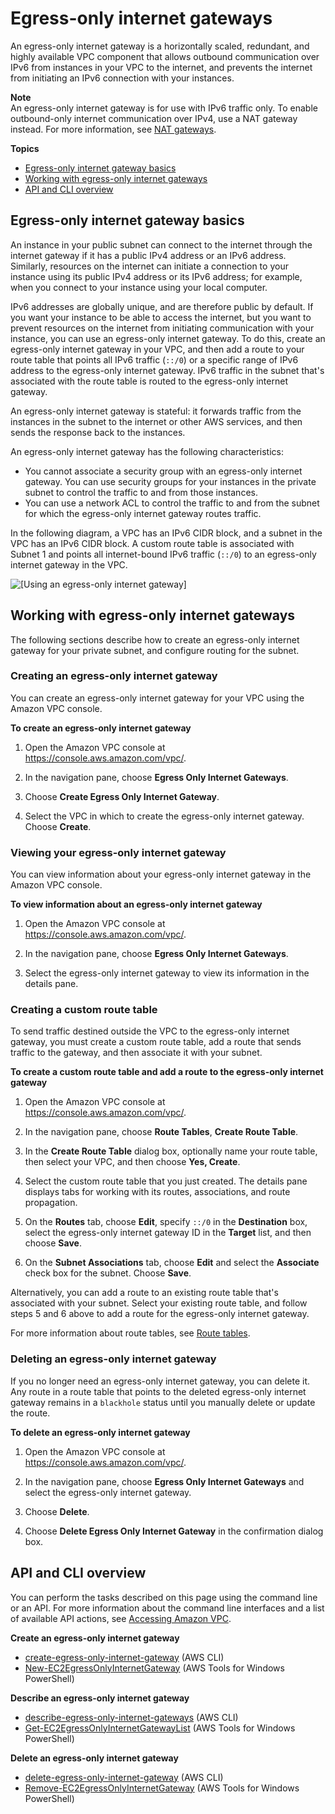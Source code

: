 # Egress\-only internet gateways<a name="egress-only-internet-gateway"></a>

An egress\-only internet gateway is a horizontally scaled, redundant, and highly available VPC component that allows outbound communication over IPv6 from instances in your VPC to the internet, and prevents the internet from initiating an IPv6 connection with your instances\.

**Note**  
An egress\-only internet gateway is for use with IPv6 traffic only\. To enable outbound\-only internet communication over IPv4, use a NAT gateway instead\. For more information, see [NAT gateways](vpc-nat-gateway.md)\.

**Topics**
+ [Egress\-only internet gateway basics](#egress-only-internet-gateway-basics)
+ [Working with egress\-only internet gateways](#egress-only-internet-gateway-working-with)
+ [API and CLI overview](#egress-only-internet-gateway-api-cli)

## Egress\-only internet gateway basics<a name="egress-only-internet-gateway-basics"></a>

An instance in your public subnet can connect to the internet through the internet gateway if it has a public IPv4 address or an IPv6 address\. Similarly, resources on the internet can initiate a connection to your instance using its public IPv4 address or its IPv6 address; for example, when you connect to your instance using your local computer\.

IPv6 addresses are globally unique, and are therefore public by default\. If you want your instance to be able to access the internet, but you want to prevent resources on the internet from initiating communication with your instance, you can use an egress\-only internet gateway\. To do this, create an egress\-only internet gateway in your VPC, and then add a route to your route table that points all IPv6 traffic \(`::/0`\) or a specific range of IPv6 address to the egress\-only internet gateway\. IPv6 traffic in the subnet that's associated with the route table is routed to the egress\-only internet gateway\.

An egress\-only internet gateway is stateful: it forwards traffic from the instances in the subnet to the internet or other AWS services, and then sends the response back to the instances\.

An egress\-only internet gateway has the following characteristics:
+ You cannot associate a security group with an egress\-only internet gateway\. You can use security groups for your instances in the private subnet to control the traffic to and from those instances\.
+ You can use a network ACL to control the traffic to and from the subnet for which the egress\-only internet gateway routes traffic\. 

In the following diagram, a VPC has an IPv6 CIDR block, and a subnet in the VPC has an IPv6 CIDR block\. A custom route table is associated with Subnet 1 and points all internet\-bound IPv6 traffic \(`::/0`\) to an egress\-only internet gateway in the VPC\.

![\[Using an egress-only internet gateway\]](http://docs.aws.amazon.com/vpc/latest/userguide/images/egress-only-igw-diagram.png)

## Working with egress\-only internet gateways<a name="egress-only-internet-gateway-working-with"></a>

The following sections describe how to create an egress\-only internet gateway for your private subnet, and configure routing for the subnet\. 

### Creating an egress\-only internet gateway<a name="egress-only-internet-gateway-create"></a>

You can create an egress\-only internet gateway for your VPC using the Amazon VPC console\.

**To create an egress\-only internet gateway**

1. Open the Amazon VPC console at [https://console\.aws\.amazon\.com/vpc/](https://console.aws.amazon.com/vpc/)\.

1. In the navigation pane, choose **Egress Only Internet Gateways**\.

1. Choose **Create Egress Only Internet Gateway**\.

1. Select the VPC in which to create the egress\-only internet gateway\. Choose **Create**\.

### Viewing your egress\-only internet gateway<a name="egress-only-internet-gateway-describe"></a>

You can view information about your egress\-only internet gateway in the Amazon VPC console\.

**To view information about an egress\-only internet gateway**

1. Open the Amazon VPC console at [https://console\.aws\.amazon\.com/vpc/](https://console.aws.amazon.com/vpc/)\.

1. In the navigation pane, choose **Egress Only Internet Gateways**\.

1. Select the egress\-only internet gateway to view its information in the details pane\.

### Creating a custom route table<a name="egress-only-internet-gateway-routing"></a>

To send traffic destined outside the VPC to the egress\-only internet gateway, you must create a custom route table, add a route that sends traffic to the gateway, and then associate it with your subnet\. 

**To create a custom route table and add a route to the egress\-only internet gateway**

1. Open the Amazon VPC console at [https://console\.aws\.amazon\.com/vpc/](https://console.aws.amazon.com/vpc/)\.

1. In the navigation pane, choose **Route Tables**, **Create Route Table**\.

1. In the **Create Route Table** dialog box, optionally name your route table, then select your VPC, and then choose **Yes, Create**\.

1. Select the custom route table that you just created\. The details pane displays tabs for working with its routes, associations, and route propagation\.

1. On the **Routes** tab, choose **Edit**, specify `::/0` in the **Destination** box, select the egress\-only internet gateway ID in the **Target** list, and then choose **Save**\. 

1. On the **Subnet Associations** tab, choose **Edit** and select the **Associate** check box for the subnet\. Choose **Save**\.

Alternatively, you can add a route to an existing route table that's associated with your subnet\. Select your existing route table, and follow steps 5 and 6 above to add a route for the egress\-only internet gateway\.

For more information about route tables, see [Route tables](VPC_Route_Tables.md)\.

### Deleting an egress\-only internet gateway<a name="egress-only-internet-gateway-delete"></a>

If you no longer need an egress\-only internet gateway, you can delete it\. Any route in a route table that points to the deleted egress\-only internet gateway remains in a `blackhole` status until you manually delete or update the route\.

**To delete an egress\-only internet gateway**

1. Open the Amazon VPC console at [https://console\.aws\.amazon\.com/vpc/](https://console.aws.amazon.com/vpc/)\.

1. In the navigation pane, choose **Egress Only Internet Gateways** and select the egress\-only internet gateway\.

1. Choose **Delete**\.

1. Choose **Delete Egress Only Internet Gateway** in the confirmation dialog box\.

## API and CLI overview<a name="egress-only-internet-gateway-api-cli"></a>

You can perform the tasks described on this page using the command line or an API\. For more information about the command line interfaces and a list of available API actions, see [Accessing Amazon VPC](what-is-amazon-vpc.md#VPCInterfaces)\.

**Create an egress\-only internet gateway**
+ [create\-egress\-only\-internet\-gateway](https://docs.aws.amazon.com/cli/latest/reference/ec2/create-egress-only-internet-gateway.html) \(AWS CLI\)
+ [New\-EC2EgressOnlyInternetGateway](https://docs.aws.amazon.com/powershell/latest/reference/items/New-EC2EgressOnlyInternetGateway.html) \(AWS Tools for Windows PowerShell\)

**Describe an egress\-only internet gateway**
+ [describe\-egress\-only\-internet\-gateways](https://docs.aws.amazon.com/cli/latest/reference/ec2/describe-egress-only-internet-gateways.html) \(AWS CLI\)
+ [Get\-EC2EgressOnlyInternetGatewayList](https://docs.aws.amazon.com/powershell/latest/reference/items/Get-EC2EgressOnlyInternetGatewayList.html) \(AWS Tools for Windows PowerShell\)

**Delete an egress\-only internet gateway**
+ [delete\-egress\-only\-internet\-gateway](https://docs.aws.amazon.com/cli/latest/reference/ec2/delete-egress-only-internet-gateway.html) \(AWS CLI\)
+ [Remove\-EC2EgressOnlyInternetGateway](https://docs.aws.amazon.com/powershell/latest/reference/items/Remove-EC2EgressOnlyInternetGateway.html) \(AWS Tools for Windows PowerShell\)